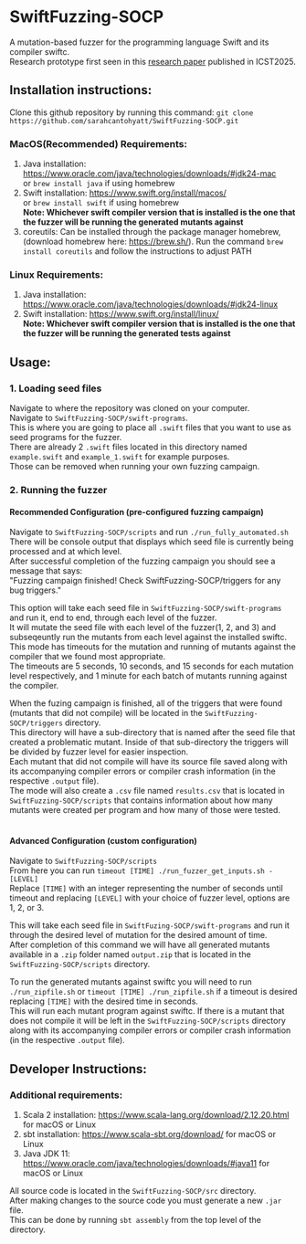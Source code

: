 # SwiftFuzzing-SOCP
A mutation-based fuzzer for the programming language Swift and its compiler swiftc.  
Research prototype first seen in this [research paper](10.1109/icst62969.2025.10989032) published in ICST2025.

## Installation instructions:

Clone this github repository by running this command: `git clone https://github.com/sarahcantohyatt/SwiftFuzzing-SOCP.git`

### MacOS(Recommended) Requirements: 
1. Java installation: https://www.oracle.com/java/technologies/downloads/#jdk24-mac  
	 or `brew install java` if using homebrew  
2. Swift installation: https://www.swift.org/install/macos/  
	 or `brew install swift` if using homebrew  
	**Note: Whichever swift compiler version that is installed is the one that the fuzzer will be running the generated mutants against**
4. coreutils: Can be installed through the package manager homebrew, (download homebrew here: https://brew.sh/). Run the command `brew install coreutils` and follow the instructions to adjust PATH
	
### Linux Requirements:
1. Java installation: https://www.oracle.com/java/technologies/downloads/#jdk24-linux  
2. Swift installation: https://www.swift.org/install/linux/  
   **Note: Whichever swift compiler version that is installed is the one that the fuzzer will be running the generated tests against**


## Usage:
### 1. Loading seed files  
Navigate to where the repository was cloned on your computer.  
Navigate to `SwiftFuzzing-SOCP/swift-programs`.  
This is where you are going to place all `.swift` files that you want to use as seed programs for the fuzzer.  
There are already 2 `.swift` files located in this directory named `example.swift` and `example_1.swift` for example purposes.  
Those can be removed when running your own fuzzing campaign.  


### 2. Running the fuzzer 

#### Recommended Configuration (pre-configured fuzzing campaign)
Navigate to `SwiftFuzzing-SOCP/scripts` and run `./run_fully_automated.sh`  
There will be console output that displays which seed file is currently being processed and at which level.  
After successful completion of the fuzzing campaign you should see a message that says:  
"Fuzzing campaign finished! Check SwiftFuzzing-SOCP/triggers for any bug triggers."

This option will take each seed file in `SwiftFuzzing-SOCP/swift-programs` and run it, end to end, through each level of the fuzzer.  
It will mutate the seed file with each level of the fuzzer(1, 2, and 3) and subseqeuntly run the mutants from each level against the installed swiftc.  
This mode has timeouts for the mutation and running of mutants against the compiler that we found most appropriate.  
The timeouts are 5 seconds, 10 seconds, and 15 seconds for each mutation level respectively, and 1 minute for each batch of mutants running against the compiler.  

When the fuzing campaign is finished, all of the triggers that were found (mutants that did not compile) will be located in the `SwiftFuzzing-SOCP/triggers` directory.  
This directory will have a sub-directory that is named after the seed file that created a problematic mutant. Inside of that sub-directory the triggers will be divided by fuzzer level for easier inspection.  
Each mutant that did not compile will have its source file saved along with its accompanying compiler errors or compiler crash information (in the respective `.output` file).  
The mode will also create a `.csv` file named `results.csv` that is located in `SwiftFuzzing-SOCP/scripts` that contains information about how many mutants were created per program and how many of those were tested.<br> <br>


#### Advanced Configuration (custom configuration)
Navigate to `SwiftFuzzing-SOCP/scripts`  
From here you can run `timeout [TIME] ./run_fuzzer_get_inputs.sh -[LEVEL]`  
Replace `[TIME]` with an integer representing the number of seconds until timeout and replacing `[LEVEL]` with your choice of fuzzer level, options are 1, 2, or 3.  

This will take each seed file in `SwiftFuzing-SOCP/swift-programs` and run it through the desired level of mutation for the desired amount of time.  
After completion of this command we will have all generated mutants available in a `.zip` folder named `output.zip` that is located in the `SwiftFuzzing-SOCP/scripts` directory.  

To run the generated mutants against swiftc you will need to run `./run_zipfile.sh` or `timeout [TIME] ./run_zipfile.sh` if a timeout is desired replacing `[TIME]` with the desired time in seconds.  
This will run each mutant program against swiftc. If there is a mutant that does not compile it will be left in the `SwiftFuzzing-SOCP/scripts` directory along with its accompanying compiler errors or compiler crash information (in the respective `.output` file).


## Developer Instructions:

### Additional requirements:
1. Scala 2 installation: https://www.scala-lang.org/download/2.12.20.html for macOS or Linux  
2. sbt installation: https://www.scala-sbt.org/download/ for macOS or Linux  
3. Java JDK 11: https://www.oracle.com/java/technologies/downloads/#java11 for macOS or Linux  

All source code is located in the `SwiftFuzzing-SOCP/src` directory.  
After making changes to the source code you must generate a new `.jar` file.  
This can be done by running `sbt assembly` from the top level of the directory.  
